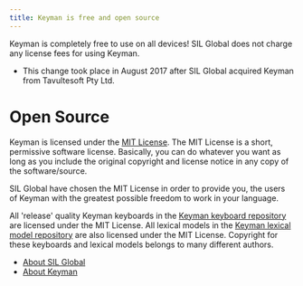 ```yaml
---
title: Keyman is free and open source
---
```


Keyman is completely free to use on all devices! SIL Global does not charge
any license fees for using Keyman.

* This change took place in August 2017 after SIL Global acquired Keyman from
  Tavultesoft Pty Ltd.

# Open Source

Keyman is licensed under the [MIT License](https://github.com/keymanapp/keyman/blob/master/LICENSE.md).
The MIT License is a short, permissive software license. Basically, you can
do whatever you want as long as you include the original copyright and license
notice in any copy of the software/source.

SIL Global have chosen the MIT License in order to provide you, the users of
Keyman with the greatest possible freedom to work in your language.

All 'release' quality Keyman keyboards in the [Keyman keyboard repository](https://github.com/keymanapp/keyboards)
are licensed under the MIT License. All lexical models in the
[Keyman lexical model repository](https://github.com/keymanapp/lexical-models)
are also licensed under the MIT License. Copyright for these keyboards and
lexical models belongs to many different authors.

* [About SIL Global](https://www.sil.org/about)
* [About Keyman](/about)